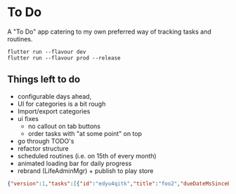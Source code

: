 # To Do

A "To Do" app catering to my own preferred way of tracking tasks and routines. 

```
flutter run --flavour dev
flutter run --flavour prod --release
```

## Things left  to do

- configurable days ahead, 
- UI for categories is a bit rough
- Import/export categories
- ui fixes
  - no callout on tab buttons
  - order tasks with "at some point" on top
- go through TODO's
- refactor structure
- scheduled routines (i.e. on 15th of every month)
- animated loading bar for daily progress
- rebrand (LifeAdminMgr) + publish to play store



```json
{"version":1,"tasks":[{"id":"edyu4qitk","title":"foo2","dueDateMsSinceEpoch":0,"notes":""}],"routines":[{"id":"5wmshc0m9","title":"bar2","recurNum":1,"recurLen":"days","notes":""}]}
```